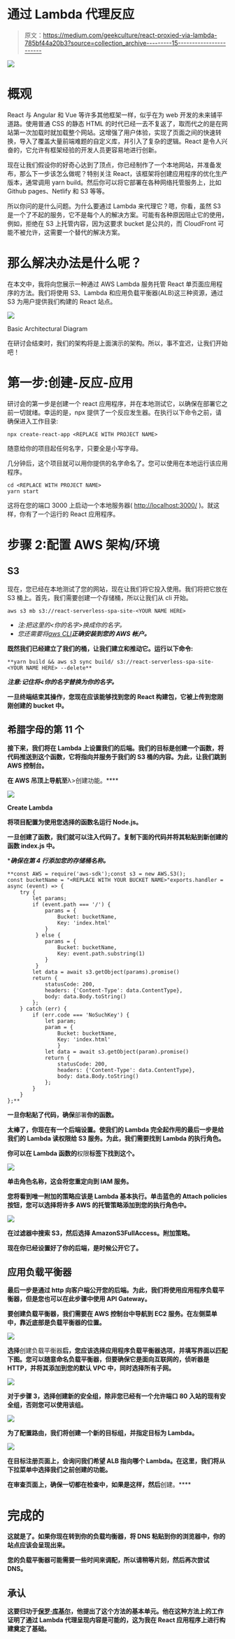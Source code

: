 # 通过 Lambda 代理反应

> 原文：<https://medium.com/geekculture/react-proxied-via-lambda-785bf44a20b3?source=collection_archive---------15----------------------->

![](img/fa84b9873b2e8159e0adb1ee12acfa02.png)

# 概观

React 与 Angular 和 Vue 等许多其他框架一样，似乎在为 web 开发的未来铺平道路。使用普通 CSS 的静态 HTML 的时代已经一去不复返了，取而代之的是在网站第一次加载时就加载整个网站。这增强了用户体验，实现了页面之间的快速转换，导入了覆盖大量前端难题的自定义库，并引入了复杂的逻辑。React 是令人兴奋的，它允许有框架经验的开发人员更容易地进行创新。

现在让我们假设你的好奇心达到了顶点，你已经制作了一个本地网站，并准备发布，那么下一步该怎么做呢？特别关注 React，该框架将创建应用程序的优化生产版本，通常调用 yarn build。然后你可以将它部署在各种网络托管服务上，比如 Github pages、Netlify 和 S3 等等。

所以你问的是什么问题。为什么要通过 Lambda 来代理它？嗯，你看，虽然 S3 是一个了不起的服务，它不是每个人的解决方案。可能有各种原因阻止它的使用，例如，拒绝在 S3 上托管内容，因为这要求 bucket 是公共的，而 CloudFront 可能不被允许，这需要一个替代的解决方案。

# 那么解决办法是什么呢？

在本文中，我将向您展示一种通过 AWS Lambda 服务托管 React 单页面应用程序的方法。我们将使用 S3、Lambda 和应用负载平衡器(ALB)这三种资源，通过 S3 为用户提供我们构建的 React 站点。

![](img/f3fa83e54ad1d0dd58d495921215fae6.png)

Basic Architectural Diagram

在研讨会结束时，我们的架构将是上面演示的架构。所以，事不宜迟，让我们开始吧！

# 第一步:创建-反应-应用

研讨会的第一步是创建一个 react 应用程序，并在本地测试它，以确保在部署它之前一切就绪。幸运的是，npx 提供了一个反应发生器。在执行以下命令之前，请确保进入工作目录:

```
npx create-react-app <REPLACE WITH PROJECT NAME>
```

随意给你的项目起任何名字，只要全是小写字母。

几分钟后，这个项目就可以用你提供的名字命名了。您可以使用在本地运行该应用程序。

```
cd <REPLACE WITH PROJECT NAME>
yarn start
```

这将在您的端口 3000 上启动一个本地服务器( [http://localhost:3000/](http://localhost:3000/) )。就这样，你有了一个运行的 React 应用程序。

# 步骤 2:配置 AWS 架构/环境

## S3

现在，您已经在本地测试了您的网站，现在让我们将它投入使用。我们将把它放在 S3 桶上。首先，我们需要创建一个存储桶，所以让我们从 cli 开始。

```
aws s3 mb s3://react-serverless-spa-site-<YOUR NAME HERE>
```

*   *注:把这里的<你的名字>换成你的名字。*
*   *您还需要将*[*aws CLI*](https://docs.aws.amazon.com/cli/latest/userguide/install-cliv2.html)*[](https://docs.aws.amazon.com/cli/latest/userguide/cli-chap-configure.html)**正确安装到您的 AWS 帐户。***

**既然我们已经建立了我们的桶，让我们建立和推动它。运行以下命令:**

```
**yarn build && aws s3 sync build/ s3://react-serverless-spa-site-<YOUR NAME HERE> --delete**
```

***注意:记住将<你的名字替换为你的名字。***

**一旦终端结束其操作，您现在应该能够找到您的 React 构建包，它被上传到您刚刚创建的 bucket 中。**

## **希腊字母的第 11 个**

**接下来，我们将在 Lambda 上设置我们的后端。我们的目标是创建一个函数，将代码推送到这个函数，它将指向并服务于我们的 S3 桶的内容。为此，让我们跳到 AWS 控制台。**

**在 AWS 吊顶上导航至**λ>创建功能。****

**![](img/2203ddf70c46e6cbe0eb8878abca56b3.png)**

**Create Lambda**

**将项目配置为使用您选择的函数名运行 Node.js。**

**一旦创建了函数，我们就可以注入代码了。复制下面的代码并将其粘贴到新创建的函数 index.js 中。**

****确保在第 4 行添加您的存储桶名称。***

```
**const AWS = require('aws-sdk');const s3 = new AWS.S3();
const bucketName = "<REPLACE WITH YOUR BUCKET NAME>"exports.handler = async (event) => {
    try {
        let params;
        if (event.path === '/') {
            params = {
                Bucket: bucketName,
                Key: 'index.html'
            }
         } else {
            params = {
                Bucket: bucketName,
                Key: event.path.substring(1)
            }
         }
        let data = await s3.getObject(params).promise()
        return {
            statusCode: 200,
            headers: {'Content-Type': data.ContentType},
            body: data.Body.toString()
        };
    } catch (err) {
        if (err.code === 'NoSuchKey') {
            let param;
            param = {
                Bucket: bucketName,
                Key: 'index.html'
                }
            let data = await s3.getObject(param).promise()
            return {
                statusCode: 200,
                headers: {'Content-Type': data.ContentType},
                body: data.Body.toString()
            };        
        }
    }
};**
```

**一旦你粘贴了代码，确保**部署**你的函数。**

**太棒了，你现在有一个后端设置。使我们的 Lambda 完全起作用的最后一步是给我们的 Lambda 读权限给 S3 服务。为此，我们需要找到 Lambda 的执行角色。**

**你可以在 Lambda 函数的**权限**标签下找到这个。**

**![](img/8dffe472e03191beb42c513695546f65.png)**

**单击角色名称，这会将您重定向到 **IAM 服务**。**

**您将看到唯一附加的策略应该是 Lambda 基本执行。单击蓝色的 **Attach policies** 按钮，您可以选择将许多 AWS 的托管策略添加到您的执行角色中。**

**![](img/6e0935a0f25b6e89800bf9bf8f81392c.png)**

**在过滤器中搜索 S3，然后选择 AmazonS3FullAccess。附加策略。**

**现在你已经设置好了你的后端，是时候公开它了。**

## **应用负载平衡器**

**最后一步是通过 http 向客户端公开您的后端。为此，我们将使用应用程序负载平衡器，但是您也可以在此步骤中使用 API Gateway。**

**要创建负载平衡器，我们需要在 AWS 控制台中导航到 EC2 服务。在左侧菜单中，靠近底部是负载平衡器的位置。**

**![](img/82a45daa27606a1787a6ff65d854cd85.png)**

**选择**创建负载平衡器**后，您应该选择应用程序负载平衡器选项，并填写界面以匹配下图。您可以随意命名负载平衡器，但要确保它是面向互联网的，侦听器是 HTTP，并将其添加到您的默认 VPC 中，同时选择所有子网。**

**![](img/6361fd87854f4137044b45baef9737ba.png)**

**对于步骤 3，选择创建新的安全组，除非您已经有一个允许端口 80 入站的现有安全组，否则您可以使用该组。**

**![](img/aaf0f62550f5c3699e6a8652778d6714.png)**

**为了配置路由，我们将创建一个新的目标组，并指定目标为 Lambda。**

**![](img/f98b96492e6b50951e6169911ba85c89.png)**

**在目标注册页面上，会询问我们希望 ALB 指向哪个 Lambda。在这里，我们将从下拉菜单中选择我们之前创建的功能。**

**在审查页面上，确保一切都在检查中，如果是这样，然后**创建。****

# **完成的**

**这就是了。如果你现在转到你的负载均衡器，将 DNS 粘贴到你的浏览器中，你的站点应该会呈现出来。**

**您的负载平衡器可能需要一些时间来调配，所以请稍等片刻，然后再次尝试 DNS。**

## **承认**

**这要归功于[保罗·库基尔](https://medium.com/u/5a57ccca3a9?source=post_page-----785bf44a20b3--------------------------------)，他提出了这个方法的基本单元。他在这种方法上的工作证明了通过 Lambda 代理呈现内容是可能的，这为我在 React 应用程序上进行构建奠定了基础。**